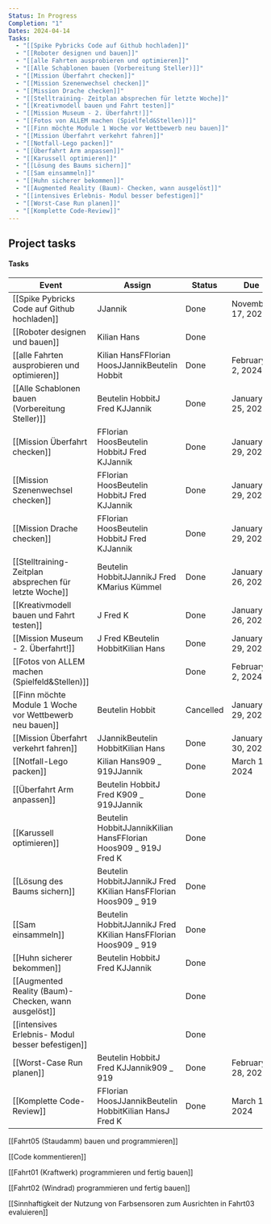 ```yaml
---
Status: In Progress
Completion: "1"
Dates: 2024-04-14
Tasks:
  - "[[Spike Pybricks Code auf Github hochladen]]"
  - "[[Roboter designen und bauen]]"
  - "[[alle Fahrten ausprobieren und optimieren]]"
  - "[[Alle Schablonen bauen (Vorbereitung Steller)]]"
  - "[[Mission Überfahrt checken]]"
  - "[[Mission Szenenwechsel checken]]"
  - "[[Mission Drache checken]]"
  - "[[Stelltraining- Zeitplan absprechen für letzte Woche]]"
  - "[[Kreativmodell bauen und Fahrt testen]]"
  - "[[Mission Museum - 2. Überfahrt!]]"
  - "[[Fotos von ALLEM machen (Spielfeld&Stellen)]]"
  - "[[Finn möchte Module 1 Woche vor Wettbewerb neu bauen]]"
  - "[[Mission Überfahrt verkehrt fahren]]"
  - "[[Notfall-Lego packen]]"
  - "[[Überfahrt Arm anpassen]]"
  - "[[Karussell optimieren]]"
  - "[[Lösung des Baums sichern]]"
  - "[[Sam einsammeln]]"
  - "[[Huhn sicherer bekommen]]"
  - "[[Augmented Reality (Baum)- Checken, wann ausgelöst]]"
  - "[[intensives Erlebnis- Modul besser befestigen]]"
  - "[[Worst-Case Run planen]]"
  - "[[Komplette Code-Review]]"
---
```

## Project tasks

#### Tasks

|Event|Assign|Status|Due|Project|
|---|---|---|---|---|
|[[Spike Pybricks Code auf Github hochladen]]|JJannik|Done|November 17, 2023|[[Robotgame]]|
|[[Roboter designen und bauen]]|Kilian Hans|Done||[[Robotgame]]|
|[[alle Fahrten ausprobieren und optimieren]]|Kilian HansFFlorian HoosJJannikBeutelin Hobbit|Done|February 2, 2024|[[Robotgame]]|
|[[Alle Schablonen bauen (Vorbereitung Steller)]]|Beutelin HobbitJ Fred KJJannik|Done|January 25, 2024|[[Robotgame]]|
|[[Mission Überfahrt checken]]|FFlorian HoosBeutelin HobbitJ Fred KJJannik|Done|January 29, 2024|[[Robotgame]]|
|[[Mission Szenenwechsel checken]]|FFlorian HoosBeutelin HobbitJ Fred KJJannik|Done|January 29, 2024|[[Robotgame]]|
|[[Mission Drache checken]]|FFlorian HoosBeutelin HobbitJ Fred KJJannik|Done|January 29, 2024|[[Robotgame]]|
|[[Stelltraining- Zeitplan absprechen für letzte Woche]]|Beutelin HobbitJJannikJ Fred KMarius Kümmel|Done|January 26, 2024|[[Robotgame]]|
|[[Kreativmodell bauen und Fahrt testen]]|J Fred K|Done|January 26, 2024|[[Robotgame]]|
|[[Mission Museum - 2. Überfahrt!]]|J Fred KBeutelin HobbitKilian Hans|Done|January 29, 2024|[[Robotgame]]|
|[[Fotos von ALLEM machen (Spielfeld&Stellen)]]||Done|February 2, 2024|[[Robotgame]]|
|[[Finn möchte Module 1 Woche vor Wettbewerb neu bauen]]|Beutelin Hobbit|Cancelled|January 29, 2024|[[Robotgame]]|
|[[Mission Überfahrt verkehrt fahren]]|JJannikBeutelin HobbitKilian Hans|Done|January 30, 2024|[[Robotgame]]|
|[[Notfall-Lego packen]]|Kilian Hans909 _ 919JJannik|Done|March 1, 2024|[[Robotgame]]|
|[[Überfahrt Arm anpassen]]|Beutelin HobbitJ Fred K909 _ 919JJannik|Done||[[Robotgame]]|
|[[Karussell optimieren]]|Beutelin HobbitJJannikKilian HansFFlorian Hoos909 _ 919J Fred K|Done||[[Robotgame]]|
|[[Lösung des Baums sichern]]|Beutelin HobbitJJannikJ Fred KKilian HansFFlorian Hoos909 _ 919|Done||[[Robotgame]]|
|[[Sam einsammeln]]|Beutelin HobbitJJannikJ Fred KKilian HansFFlorian Hoos909 _ 919|Done||[[Robotgame]]|
|[[Huhn sicherer bekommen]]|Beutelin HobbitJ Fred KJJannik|Done||[[Robotgame]]|
|[[Augmented Reality (Baum)- Checken, wann ausgelöst]]||Done||[[Robotgame]]|
|[[intensives Erlebnis- Modul besser befestigen]]||Done||[[Robotgame]]|
|[[Worst-Case Run planen]]|Beutelin HobbitJ Fred KJJannik909 _ 919|Done|February 28, 2024|[[Robotgame]]|
|[[Komplette Code-Review]]|FFlorian HoosJJannikBeutelin HobbitKilian HansJ Fred K|Done|March 1, 2024|[[Robotgame]]|

  
  

  

[[Fahrt05 (Staudamm) bauen und programmieren]]

[[Code kommentieren]]

[[Fahrt01 (Kraftwerk) programmieren und fertig bauen]]

[[Fahrt02 (Windrad) programmieren und fertig bauen]]

[[Sinnhaftigkeit der Nutzung von Farbsensoren zum Ausrichten in Fahrt03 evaluieren]]